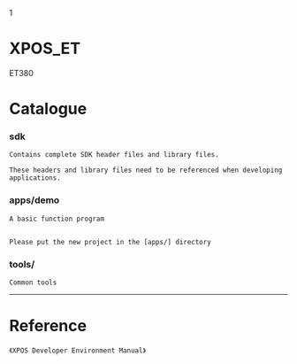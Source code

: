 1
# XPOS_ET

ET380

# Catalogue

###	sdk

	Contains complete SDK header files and library files.

	These headers and library files need to be referenced when developing applications.



###	apps/demo

	A basic function program


	Please put the new project in the [apps/] directory


###	tools/

	Common tools


----------

# Reference 
    《XPOS Developer Environment Manual》


    


